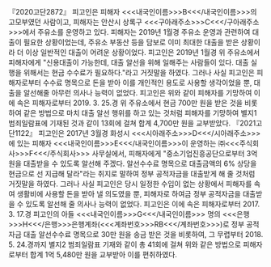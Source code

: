 『2020고단2872』
피고인은 피해자 <<<내국인이름>>>B<<</내국인이름>>>의 고모부였던 사람이고, 피해자는 안산시 상록구 <<<구아래주소>>>C<<</구아래주소>>>에서 주유소를 운영하고 있다.
피해자는 2019년 1월경 주유소 운영과 관련하여 대출이 필요한 상황이었는데, 주유소 부동산 등을 담보로 이미 최대한 대출을 받은 상황이라 더 이상 일반적인 대출이 어려운 상황이었다.
피고인은 2019년 1월경 위 주유소에서 피해자에게 "신용대출이 가능한데, 대출 알선을 위해 일해주는 사람들이 있다. 대출 실행을 위해서는 현금 수수료가 필요하다."라고 거짓말을 하였다.
그러나 사실 피고인은 피해자로부터 수수료 명목으로 돈을 받아 이를 개인적인 용도로 사용할 생각이었을 뿐, 대출을 알선해줄 아무런 의사나 능력이 없었다.
피고인은 위와 같이 피해자를 기망하여 이에 속은 피해자로부터 2019. 3. 25.경 위 주유소에서 현금 700만 원을 받은 것을 비롯하여 같은 방법으로 마치 대출 알선 행위를 하고 있는 것처럼 피해자를 기망하여 별지1 범죄일람표에 기재된 것과 같이 13회에 걸쳐 합계 4,700만 원을 교부받았다.
『2021고단1122』
피고인은 2017년 3월경 화성시 <<<시아래주소>>>D<<</시아래주소>>>에 있는 피해자 <<<내국인이름>>>E<<</내국인이름>>>이 운영하는 ㈜<<<주식회사>>>F<<</주식회사>>> 사무실에서, 피해자에게 "중소기업진흥공단으로부터 3억 원을 대출받을 수 있도록 알선해 주겠다. 알선수수료 명목으로 대출금액의 6% 상당을 현금으로 선 지급해 달라"라는 취지로 말하여 정부 공적자금을 대출받게 해 줄 것처럼 거짓말을 하였다.
그러나 사실 피고인은 당시 일정한 수입이 없는 상황에서 피해자를 속여 생활비에 사용할 돈을 받아 낼 의도였을 뿐, 피해자로 하여금 정부 공적자금을 대출받을 수 있도록 알선해 줄 의사나 능력이 없었다.
피고인은 이에 속은 피해자로부터 2017. 3. 17.경 피고인의 아들 <<<내국인이름>>>G<<</내국인이름>>> 명의 <<<은행>>>H<<</은행>>>은행계좌(<<<계좌번호>>>RB<<</계좌번호>>>)로 정부 공적자금 대출 알선수수료 명목으로 30만 원을 송금 받은 것을 비롯하여, 그 무렵부터 2018. 5. 24.경까지 별지2 범죄일람표 기재와 같이 총 41회에 걸쳐 위와 같은 방법으로 피해자로부터 합계 1억 5,480만 원을 교부받아 이를 편취하였다.